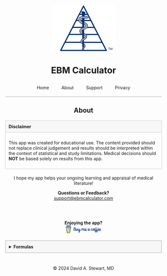 <div style="text-align: center;">
  <img src="/assets/images/EBM Calculator Logo Any 3x.png" alt="EBM Calculator Logo" width="200">
  <h1>EBM Calculator</h1>
</div>

<style>
  .tab-bar {
    display: flex;
    justify-content: center;
    border-bottom: 2px solid #ccc;
    padding-bottom: 10px;
    margin-top: 20px;
  }
  .tab-bar a {
    padding: 10px 20px;
    text-decoration: none;
    white-space: nowrap;
    transition: padding 0.3s ease;
  }
  @media (max-width: 480px) {
    .tab-bar a {
      padding: 10px 10px;
    }
  }
  /* Box styling for non-collapsible sections */
  .faq-item {
    margin-bottom: 20px;
  }
  .faq-question {
    font-weight: bold;
    padding: 10px;
    background: #f7f7f7;
    border: 1px solid #ccc;
  }
  .faq-answer {
    display: block; /* Always visible */
    padding: 10px;
    border: 1px solid #ccc;
    border-top: none;
  }
    /* Additional styling for the collapsible formulas box */
  details {
    margin: 20px auto;
    max-width: 600px;
    border: 1px solid #ccc;
  }
  details summary {
    font-weight: bold;
    padding: 10px;
    background: #f7f7f7;
    border-bottom: 1px solid #ccc;
    cursor: pointer;
  }
  details div {
    padding: 10px;
  }
  pre {
    white-space: pre-wrap; /* Allow line wrapping */
    word-wrap: break-word;
  }
</style>

<div class="tab-bar">
  <a href="/">Home</a>
  <a href="/about">About</a>
  <a href="/support">Support</a>
  <a href="/privacy-policy">Privacy</a>
</div>

<h2 style="text-align: center;">About</h2>

<div style="max-width: 600px; margin: 20px auto;">
  <!-- Disclaimer Box -->
  <div class="faq-item">
    <div class="faq-question">Disclaimer</div>
    <div class="faq-answer">
      <p>This app was created for educational use. The content provided should not replace clinical judgement and results should be interpreted within the context of statistical and study limitations. Medical decisions should <strong>NOT</strong> be based solely on results from this app.</p>
    </div>
  </div>
</div>

<div style="max-width: 600px; margin: 20px auto; text-align: center;" markdown="1">
  I hope my app helps your ongoing learning and appraisal of medical literature!
  
  **Questions or Feedback?** <br>
  [support@ebmcalculator.com](mailto:support@ebmcalculator.com)  

  <br><br>

  **Enjoying the app?** <br>
  <a href="https://buymeacoffee.com/davidstewart">
    <img src="/assets/images/EBMCalculator-any-bmc-logo 3x.png" alt="Buy Me a Coffee" style="height: 25px; object-fit: contain;">
  </a>
</div>


<!-- Collapsible Formulas Box with PDF Link -->
<details>
  <summary style="font-weight: bold; padding: 10px; background: #f7f7f7; border: 1px solid #ccc; cursor: pointer;">Formulas</summary>
  <div style="max-width: 600px; margin: 20px auto; padding: 10px; border: 1px solid #ccc; border-top: none; text-align: center;">
    <p>To review the formulas used for all metrics and confidence intervals, please <a href="/assets/pdf/Formulas.pdf" target="_blank" rel="noopener noreferrer">View or Download the Formulas PDF</a>.</p>
  </div>
</details>

<div style="text-align: center; margin-top: 40px;">
  &copy; 2024 David A. Stewart, MD
</div>
